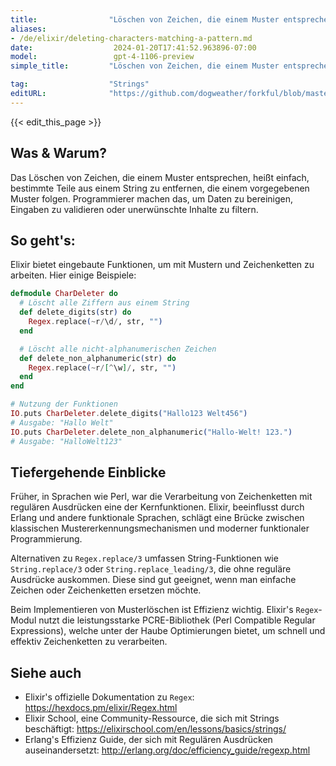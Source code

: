```yaml
---
title:                "Löschen von Zeichen, die einem Muster entsprechen"
aliases:
- /de/elixir/deleting-characters-matching-a-pattern.md
date:                  2024-01-20T17:41:52.963896-07:00
model:                 gpt-4-1106-preview
simple_title:         "Löschen von Zeichen, die einem Muster entsprechen"

tag:                  "Strings"
editURL:              "https://github.com/dogweather/forkful/blob/master/content/de/elixir/deleting-characters-matching-a-pattern.md"
---
```


{{< edit_this_page >}}

## Was & Warum?
Das Löschen von Zeichen, die einem Muster entsprechen, heißt einfach, bestimmte Teile aus einem String zu entfernen, die einem vorgegebenen Muster folgen. Programmierer machen das, um Daten zu bereinigen, Eingaben zu validieren oder unerwünschte Inhalte zu filtern.

## So geht's:
Elixir bietet eingebaute Funktionen, um mit Mustern und Zeichenketten zu arbeiten. Hier einige Beispiele:

```elixir
defmodule CharDeleter do
  # Löscht alle Ziffern aus einem String
  def delete_digits(str) do
    Regex.replace(~r/\d/, str, "")
  end

  # Löscht alle nicht-alphanumerischen Zeichen
  def delete_non_alphanumeric(str) do
    Regex.replace(~r/[^\w]/, str, "")
  end
end

# Nutzung der Funktionen
IO.puts CharDeleter.delete_digits("Hallo123 Welt456") 
# Ausgabe: "Hallo Welt"
IO.puts CharDeleter.delete_non_alphanumeric("Hallo-Welt! 123.") 
# Ausgabe: "HalloWelt123"
```

## Tiefergehende Einblicke
Früher, in Sprachen wie Perl, war die Verarbeitung von Zeichenketten mit regulären Ausdrücken eine der Kernfunktionen. Elixir, beeinflusst durch Erlang und andere funktionale Sprachen, schlägt eine Brücke zwischen klassischen Mustererkennungsmechanismen und moderner funktionaler Programmierung.

Alternativen zu `Regex.replace/3` umfassen String-Funktionen wie `String.replace/3` oder `String.replace_leading/3`, die ohne reguläre Ausdrücke auskommen. Diese sind gut geeignet, wenn man einfache Zeichen oder Zeichenketten ersetzen möchte.

Beim Implementieren von Musterlöschen ist Effizienz wichtig. Elixir's `Regex`-Modul nutzt die leistungsstarke PCRE-Bibliothek (Perl Compatible Regular Expressions), welche unter der Haube Optimierungen bietet, um schnell und effektiv Zeichenketten zu verarbeiten.

## Siehe auch
- Elixir's offizielle Dokumentation zu `Regex`: https://hexdocs.pm/elixir/Regex.html
- Elixir School, eine Community-Ressource, die sich mit Strings beschäftigt: https://elixirschool.com/en/lessons/basics/strings/
- Erlang's Effizienz Guide, der sich mit Regulären Ausdrücken auseinandersetzt: http://erlang.org/doc/efficiency_guide/regexp.html
